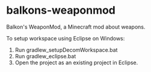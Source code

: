 balkons-weaponmod
=================

Balkon's WeaponMod, a Minecraft mod about weapons.

To setup workspace using Eclipse on Windows:
1. Run gradlew_setupDecomWorkspace.bat
2. Run gradlew_eclipse.bat
3. Open the project as an existing project in Eclipse.